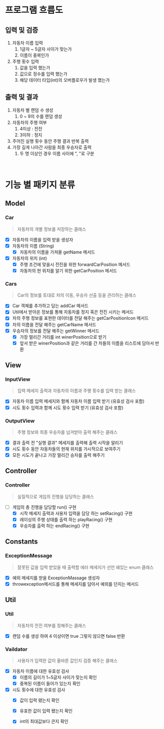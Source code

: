 # 프로그램 흐름도

## 입력 및 검증
1. 자동차 이름 입력
    1) 1글자 ~ 5글자 사이가 맞는가
    2) 이름이 중복인가
2. 주행 횟수 입력
    1) 값을 입력 했는가
    2) 값으로 정수를 입력 했는가
    3) 해당 데이터 타입(int)의 오버플로우가 발생 했는가
## 출력 및 결과
1. 자동차 별 랜덤 수 생성
    1) 0 ~ 9의 수를 랜덤 생성
2. 자동차의 주행 여부
    1) 4이상 : 전진
    2) 3이하 : 정지
3. 주어진 실행 횟수 동안 주행 결과 반복 출력
4. 가장 길게 나아간 사람을 최종 우승자로 출력
    1) 두 명 이상인 경우 이름 사이에 ", "로 구분





<br>

# 기능 별 패키지 분류
## Model
### Car
> 자동차의 개별 정보를 저장하는 클래스
- [x] 자동차의 이름을 입력 받을 생성자
- [x] 자동차의 이름 (String)
    - [x] 자동차의 이름을 가져올 getName 메서드
- [x] 자동차의 위치 (int)
    - [x] 주행 조건에 맞을시 전진을 위한 forwardCarPosition 메서드
    - [x] 자동차의 현 위치를 알기 위한 getCarPosition 메서드
### Cars
> Car의 정보를 토대로 차의 이동, 우승자 선출 등을 관리하는 클래스
- [x] Car 객체를 추가하고 담는 addCar 메서드
- [x] Util에서 받아온 정보를 통해 자동차를 정지 혹은 전진 시키는 메서드
- [x] 차의 주행 정보를 표현한 데이터를 전달 해주는 getCarPositionIcon 메서드
- [x] 차의 이름을 전달 해주는 getCarName 메서드
- [x] 우승자의 정보를 전달 해주는 getWinner 메서드
    - [x] 가장 멀리간 거리를 int winerPosition으로 받기
    - [x] 앞서 받은 winerPosition과 같은 거리를 간 차들의 이름을 리스트에 담아서 반환
## View
### InputView
> 입력 메세지 출력과 자동차의 이름과 주행 횟수를 입력 받는 클래스
- [x] 자동차 이름 입력 메세지와 함께 자동차 이름 입력 받기 (유효성 검사 포함)
- [x] 시도 횟수 입력과 함께 시도 횟수 입력 받기 (유효성 검사 포함)
### OutputView
> 주행 정보와 최종 우승자를 넘겨받아 출력 해주는 클래스
- [x] 결과 출력 전 "실행 결과" 메세지를 출력해 출력 시작을 알리기
- [x] 시도 횟수 동안 자동차들의 현재 위치를 가시적으로 보여주기
- [x] 모든 시도가 끝나고 가장 멀리간 승자를 출력 해주기
## Controller
### Controller
> 실질적으로 게임의 진행을 담당하는 클래스
- [ ] 게임의 총 진행을 담당할 run() 구현
    - [x] 시작 메세지 출력과 사용자 입력을 담당 하는 setRacing() 구현
    - [x] 레이싱의 주행 상태를 출력 하는 playRacing() 구현
    - [x] 우승자를 출력 하는 endRacing() 구현
## Constants
### ExceptionMessage
> 잘못된 값을 입력 받았을 때 출력할 에러 메세지가 선언 돼있는 enum 클래스
- [x] 예외 메세지를 받을 ExceptionMassage 생성자
- [x] throwexception메서드를 통해 메세지를 담아서 예외를 던지는 메서드
## Util
### Util
> 자동차의 전진 여부를 정해주는 클래스
- [x] 랜덤 수를 생성 하여 4 이상이면 true 그렇지 않으면 false 반환
### Vaildator
> 사용자가 입력한 값이 올바른 값인지 검증 해주는 클래스
- [x] 자동차 이름에 대한 유효성 검사
    - [x] 이름의 길이가 1~5글자 사이가 맞는지 확인
    - [x] 중복된 이름이 들어가 있는지 확인
- [x] 시도 횟수에 대한 유효성 검사
    - [x] 값이 입력 됐는지 확인
    - [x] 유효한 값이 입력 됐는지 확인
    - [x] int의 최대값보다 큰지 확인


